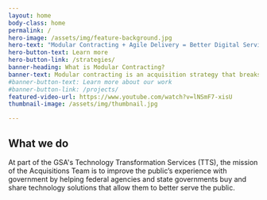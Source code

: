 ```yaml
---
layout: home
body-class: home
permalink: /
hero-image: /assets/img/feature-background.jpg
hero-text: "Modular Contracting + Agile Delivery = Better Digital Services "
hero-button-text: Learn more
hero-button-link: /strategies/
banner-heading: What is Modular Contracting?
banner-text: Modular contracting is an acquisition strategy that breaks up large, complex procurements into multiple, tightly-scoped projects to implement technology systems in successive, interoperable increments. It is an approach that can help reduce vendor lock in, mitigate risk, and encourage the delivery of working software to users more rapidly.
#banner-button-text: Learn more about our work
#banner-button-link: /projects/
featured-video-url: https://www.youtube.com/watch?v=lNSmF7-xisU
thumbnail-image: /assets/img/thumbnail.jpg

---
```

## What we do
At part of the GSA's Technology Transformation Services (TTS), the mission of the Acquisitions Team is to improve the public’s experience with government by helping federal agencies and state governments buy and share technology solutions that allow them to better serve the public.
